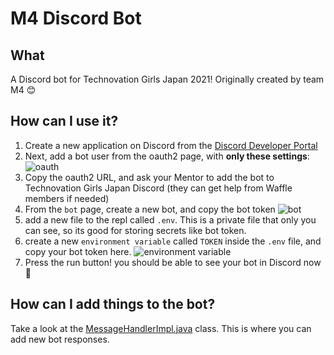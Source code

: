 # M4 Discord Bot

## What

A Discord bot for Technovation Girls Japan 2021! Originally created by team M4 😊

## How can I use it?

1. Create a new application on Discord from the [Discord Developer Portal](https://discord.com/developers/applications)
2. Next, add a bot user from the oauth2 page, with **only these settings**:
   ![oauth](https://lh3.googleusercontent.com/8zR-j4c60RAiXFXdDILiUd9DOdyh8Dco2epsouWVnnKDl0sC608kff6lkBwJJ6caq4pTpJBPcOQ4LG7VFus2WTPl2jJjdGIk_eLJYM2-vUTmz1RlBIpkhDBpkJE9D6HXqbW1kzDWXHLMh-J45ifN5YCXZCJPDW1pWdwZ57-amHyx3UIQkYArzPhYMbYLV4zU6dMfobomBmX1sqnLcQyBvfSwpI9MMLzBDnOePYl-FE548a-jyiD-l7EGuw6f6U7GQQoKCxrHd4cBtza7M6u4cVhClHIiSHLkFui21qgmKtq0VoV7EX8FoIQFJCSM4WV6CpVUXy-FupiaT4Xt_jAIq-C1hib1MXzJfz5w5GtyfqXExM34eZWY_vbUKCHLl2L7iYGo975Cc-ufUeixzg_ZOS7_sUC5zutfJo15_9bbVVVB4lGkOx0TuichE5OdmrPZxdTTzad-OSWMlDEsRw1Yv1-ESoEFmN2m2a2nO5RasXzm9ZtW6eIIrIFh3x5gPYZ1whBOz4kOPjB1kdlj-otTulkQaA82_4rRbEVaqGrCZ4ZXIQVEQQ9figluJbMPgvDq2NKTmu5W_AY_6VpjUwbIzu7EFoRqQ93t2wbGO2CGtSJHyffJJvG--GGpXxcROEjPYnDeCiusss46m7KnIqmTV7M2HZ19ZfchvjGZbYFFdV9jT764w0zf7HhRjDTrSVnGz7LRXeko5O8n9_SdKpQMKUjGL1RbzuQ1tba5mZwrDFEwAyKkbW_Av8g=w1120-h814-no)
3. Copy the oauth2 URL, and ask your Mentor to add the bot to Technovation Girls Japan Discord (they can get help from Waffle members if needed)
4. From the `bot` page, create a new bot, and copy the bot token
   ![bot](https://lh3.googleusercontent.com/lW5BjcefTHRmTyBFHcflFtOhafK_30SQvdl7Srvd5YVgWtulwkCOZqGHCac_GnoyvecAwS_-JABCw4xgPePWWiQuygsOt4lsjf6OVRJLlm3N_fLx16UQZ9Mx7vNYxmizygIwDeE4qvBfprLluGNQZcHQE0uZMovhOnnykOvOwJdDKNPGrPZ2N23_jK4oag_OG9t8Lj_ojdUsue4ffCCV6t-uY-GWnfdeanDsrK9QrxILzxKEm4vfAd9uPDvGqYKpCqkEv8XagCiqsv_eDnqCQg0SDnkbgz0D1Fufsu0Kwjep7PLWJK_ay6aOZBO-GI6YVuTa_LuUU_pNAYVWdQqitbuis9YJVtH98j4aFxXtxwQ5SQF8Pvaqa8dxM3N2Da2dRpn6gNgXyLAUYBs292eEJJkUuGgZNuzokkZ8xclNDBeE5LB1fYXiBtS1FTnUSdDJrHP-yJ9o6w2utSip_v2OAtbr5N39CB6CXNkjBBaaRXLxFAIJONLhR-IM6PgQRycsDeRuWFnQcipo4n4tN7s9j_Ber0N1AJ8JSMPNgQWyFKiojfq3sNTUhUnNRzpk3Pv4iLKtZnUN0p-2Srkq6nIXcW7elS6kyLppbCsh5lDk8IzhhqO2I657v7r8QqCndMhOWtllt4kzU4IJnNNb8Jlbi8kS7f-SLj4DWQs9wcPDJHiDQ1W98Q2g9JYF1DDK1Z5NqAu3j3jr1HRjLGsXK65QVLZhNymp-x43ssY9B7j81gacCMsVcSLJ240=w1189-h468-no)
5. add a new file to the repl called `.env`. This is a private file that only you can see, so its good for storing secrets like bot token.
6. create a new `environment variable` called `TOKEN` inside the `.env` file, and copy your bot token here.
   ![environment variable](https://lh3.googleusercontent.com/ORWQsfEqookeL8TS4KKyAG8tcWEo1iqQM3SFVMDlhPsYrjGnELV40SirsSLJIpYXemxf5KRhZ71kjV1TzQuHQDIidfr1_WhDynslgKz8IOdXwvi3GtYbECM2QiGbtGFsM8l2oUsLOaqgb9IAUUL5yr1owL5VlF84R6pZi_gq2-XeQ4Zrt6kaRBxNz5msEE4CLpNc0dP4MONsCqfiBHNfPXJHISdxtVR2xJDTIttZfn-R-IKVcmB29wDb4SnPnjAZ4UYJsMu2SASpSC9KSLh1VIL-Rhk_m3muz9j9LKf7fb1Ybsdi0C9oUEemVDdWLvAlbTK3OZfjPGCzkv2Wc0H_OjRR0sEnbZubgYo8_UWxB2cqfyIwl0U9IEa0WOTwXcg0KgBU_ulVEMeCrWF9NywwOqVts7ssCGzETJl0Tsdg6otZlYAUnJEyg-em2YTRqm2K1HIA9qfyZmEXP1tjEh05ncjdM5_MFLjRNTgiYvi94k9QKfamQo6MWe5h4oZUMIQgoLa-PH3keu7Olyl77rj1XqP2rx9eKkb_lhaTHsVb8cmUkEtd2K_U4_PenoCVml5GJitfxTSPt8VoYR97pNF5Of4leqCrLpdrOT2Dh55sH70CN1ZOAMmPwKH8FUlsF-ZIaJ4m_jwbYqriTHiXLpzcEhrZ7SuhsglOcuDvlD1AZPQKatPdyqrwMXcfUHixJA=w1646-h584-no)
7. Press the run button! you should be able to see your bot in Discord now 🎉

## How can I add things to the bot?
Take a look at the [MessageHandlerImpl.java](https://repl.it/@panpanini/M4bot#src/MessageHandlerImpl.java) class. This is where you can add new bot responses.